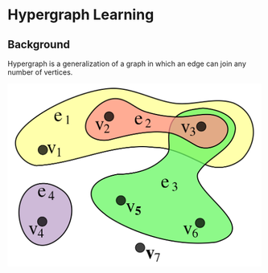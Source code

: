 # Hypergraph Learning

## Background

Hypergraph is a generalization of a graph in which an edge can join any number of vertices.

![hypergraph](./img/Hypergraph.png)